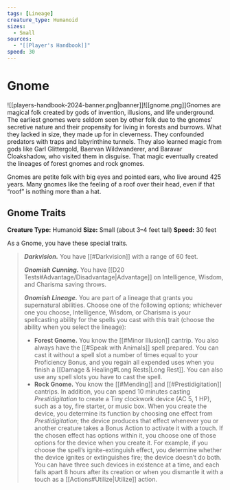 ```yaml
---
tags: [Lineage]
creature_type: Humanoid
sizes:
  - Small
sources:
  - "[[Player's Handbook]]"
speed: 30
---
```

# Gnome
![[players-handbook-2024-banner.png|banner]]![[gnome.png]]Gnomes are magical folk created by gods of invention, illusions, and life underground. The earliest gnomes were seldom seen by other folk due to the gnomes’ secretive nature and their propensity for living in forests and burrows. What they lacked in size, they made up for in cleverness. They confounded predators with traps and labyrinthine tunnels. They also learned magic from gods like Garl Glittergold, Baervan Wildwanderer, and Baravar Cloakshadow, who visited them in disguise. That magic eventually created the lineages of forest gnomes and rock gnomes.

Gnomes are petite folk with big eyes and pointed ears, who live around 425 years. Many gnomes like the feeling of a roof over their head, even if that “roof” is nothing more than a hat.

## Gnome Traits
**Creature Type:** Humanoid
**Size:** Small (about 3–4 feet tall)
**Speed:** 30 feet

As a Gnome, you have these special traits.
>**_Darkvision._** You have [[#Darkvision]] with a range of 60 feet.
>
>**_Gnomish Cunning._** You have [[D20 Tests#Advantage/Disadvantage\|Advantage]] on Intelligence, Wisdom, and Charisma saving throws.
>
>**_Gnomish Lineage._** You are part of a lineage that grants you supernatural abilities. Choose one of the following options; whichever one you choose, Intelligence, Wisdom, or Charisma is your spellcasting ability for the spells you cast with this trait (choose the ability when you select the lineage):
>- **Forest Gnome.** You know the [[#Minor Illusion]] cantrip. You also always have the [[#Speak with Animals]] spell prepared. You can cast it without a spell slot a number of times equal to your Proficiency Bonus, and you regain all expended uses when you finish a [[Damage & Healing#Long Rests\|Long Rest]]. You can also use any spell slots you have to cast the spell.
>- **Rock Gnome.** You know the [[#Mending]] and [[#Prestidigitation]] cantrips. In addition, you can spend 10 minutes casting _Prestidigitation_ to create a Tiny clockwork device (AC 5, 1 HP), such as a toy, fire starter, or music box. When you create the device, you determine its function by choosing one effect from _Prestidigitation_; the device produces that effect whenever you or another creature takes a Bonus Action to activate it with a touch. If the chosen effect has options within it, you choose one of those options for the device when you create it. For example, if you choose the spell’s ignite-extinguish effect, you determine whether the device ignites or extinguishes fire; the device doesn’t do both. You can have three such devices in existence at a time, and each falls apart 8 hours after its creation or when you dismantle it with a touch as a [[Actions#Utilize\|Utilize]] action.
